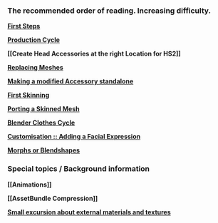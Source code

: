 ### The recommended order of reading. Increasing difficulty.

**[First Steps](https://github.com/enimaroah-cubic/Sb3UGS/wiki/First-Steps)**

**[Production Cycle](https://github.com/enimaroah-cubic/Sb3UGS/wiki/Production-Cycle)**

**[[Create Head Accessories at the right Location for HS2]]**

**[Replacing Meshes](https://github.com/enimaroah-cubic/Sb3UGS/wiki/Replacing-Meshes)**

**[Making a modified Accessory standalone](https://github.com/enimaroah-cubic/Sb3UGS/wiki/Making-a-modified-Accessory-standalone)**

**[First Skinning](https://github.com/enimaroah-cubic/Sb3UGS/wiki/First-Skinning)**

**[Porting a Skinned Mesh](https://github.com/enimaroah-cubic/Sb3UGS/wiki/Porting-a-Skinned-Mesh)**

**[Blender Clothes Cycle](https://github.com/enimaroah-cubic/Sb3UGS/wiki/Blender-Clothes-Cycle)**

**[Customisation :: Adding a Facial Expression](https://github.com/enimaroah-cubic/Sb3UGS/wiki/Customisation-::--Adding-a-Facial-Expression)**

**[Morphs or Blendshapes](https://github.com/enimaroah-cubic/Sb3UGS/wiki/Morphs-or-Blendshapes)**

### Special topics / Background information
**[[Animations]]**

**[[AssetBundle Compression]]**

**[Small excursion about external materials and textures](https://github.com/enimaroah-cubic/Sb3UGS/wiki/Small-excursion-about-external-materials-and-textures)**